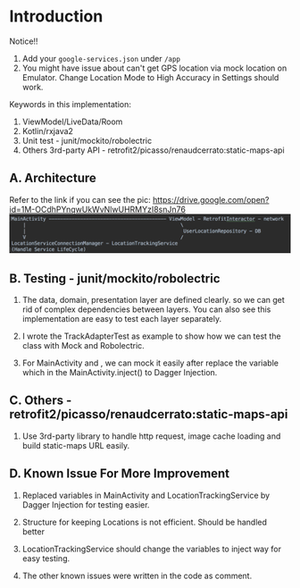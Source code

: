 # Introduction

Notice!!
1. Add your `google-services.json` under `/app`
2. You might have issue about can't get GPS location via mock location on Emulator.
   Change Location Mode to High Accuracy in Settings should work.

Keywords in this implementation:
1. ViewModel/LiveData/Room
2. Kotlin/rxjava2
3. Unit test - junit/mockito/robolectric
4. Others 3rd-party API - retrofit2/picasso/renaudcerrato:static-maps-api


## A. Architecture

Refer to the link if you can see the pic: https://drive.google.com/open?id=1M-OCdhPYnqwUkWvNlwUHRMYzI8snJn76
![GitHub][github]

[github]: https://github.com/zoey-juan/MoveTracker/blob/master/design_graph.png "Graph"

## B. Testing - junit/mockito/robolectric

1. The data, domain, presentation layer are defined clearly. so we can get rid of complex
   dependencies between layers.
   You can also see this implementation are easy to test each layer separately.

2. I wrote the TrackAdapterTest as example to show how we can test the class with Mock and Robolectric.

3. For MainActivity and , we can mock it easily after replace the variable which in the MainActivity.inject()
   to Dagger Injection.

## C. Others - retrofit2/picasso/renaudcerrato:static-maps-api

1. Use 3rd-party library to handle http request, image cache loading and build static-maps URL easily.

## D. Known Issue For More Improvement

1. Replaced variables in MainActivity and LocationTrackingService by Dagger Injection for testing easier. 

2. Structure for keeping Locations is not efficient. Should be handled better

3. LocationTrackingService should change the variables to inject way  for easy testing.

4. The other known issues were written in the code as comment.
